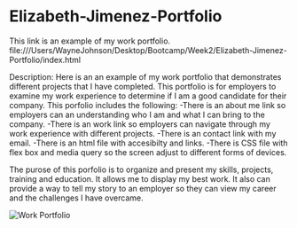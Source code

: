 # Elizabeth-Jimenez-Portfolio
This link is an example of my work portfolio. 
file:///Users/WayneJohnson/Desktop/Bootcamp/Week2/Elizabeth-Jimenez-Portfolio/index.html

Description: 
Here is an an example of my work portfolio that demonstrates different projects that I have completed. This portfolio is for employers to examine my work experience to determine if I am a good candidate for their company. This porfolio includes the following:
-There is an about me link so employers can an understanding who I am and what I can bring to the company. 
-There is an work link so employers can navigate through my work experience with different projects. 
-There is an contact link with my email.
-There is an html file with accesibilty and links.
-There is CSS file with flex box and media query so the screen adjust to different forms of devices. 

The purose of this porfolio is to organize and present my skills, projects, training and education. It allows me to display my best work. It also can provide a way to tell my story to an employer so they can view my career and the challenges I have overcame.


![Work Portfolio](https://user-images.githubusercontent.com/128547615/231820512-d33872ea-01ae-4303-8edd-3952f34eaecb.png)

